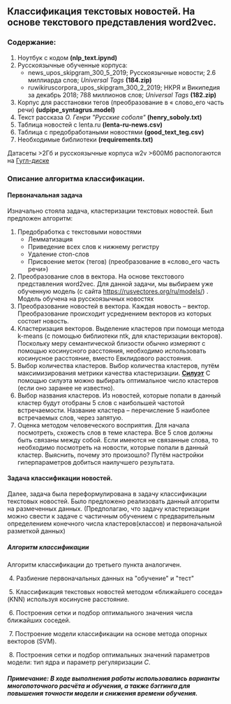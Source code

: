 ## Классификация текстовых новостей. На основе текстового представления word2vec.

### Содержание:
1. Ноутбук с кодом **(nlp_text.ipynd)**
2. Русскоязычные обученные корпуса: 
    * news_upos_skipgram_300_5_2019; Русскоязычные новости; 2.6 миллиарда слов; *Universal Tags* **(184.zip)**
    * ruwikiruscorpora_upos_skipgram_300_2_2019; НКРЯ и Википедия за декабрь 2018; 788 миллионов слов; *Universal Tags* **(182.zip)**
3. Корпус для расстановки тегов (преобразование в « слово_его часть речи) **(udpipe_syntagrus.model)**
4. Текст рассказа *О. Генри "Русские соболя"* **(henry_soboly.txt)**
5. Таблица новостей с lenta.ru **(lenta-ru-news.csv)**
6. Таблица с предобработаными новостями **(good_text_teg.csv)**
7. Необходимые библиотеки **(requirements.txt)**


Датасеты >2Гб и русскоязычные корпуса w2v >600Мб распологаются на [Гугл-диске](https://drive.google.com/drive/folders/1q1dbX2PJzbIbgO0eKxap9dNHtkMdEgKO?usp=sharing)


### Описание алгоритма классификации.
#### Первоначальная задача
Изначально стояла задача, кластеризации текстовых новостей. 
Был предложен алгоритм: 
1. Предобработка с текстовыми новостями
    * Лемматизация 
    * Приведение всех слов к нижнему регистру 
    * Удаление стоп-слов 
    * Присвоение меток (тегов) (преобразование в «слово_его часть речи»)
2. Преобразование слов в вектора. На основе текстового представления word2vec.
Для данной задачи, мы выбираем уже обученную модель (с сайта https://rusvectores.org/ru/models/) . Модель обучена на русскоязычных новостях
3. Преобразование новостей в вектора.
Каждая новость – вектор. Преобразование происходит усреднением векторов из которых состоит новость.
4. Кластеризация векторов.
Выделение кластеров при помощи метода k-means (с помощью библиотеки ntk, для кластеризации векторов). Поскольку меру семантической близости  обычно измеряют с помощью косинусного расстояния, необходимо использовать косинусное расстояние, вместо Евклидового расстояния.
5. Выбор количества кластеров.
Выбор количества кластеров, путём максимизирования метрики качества кластеризации.
[**Силуэт**](https://ru.qaz.wiki/wiki/Silhouette_(clustering)#:~:text=%D0%A1%D0%B8%D0%BB%D1%83%D1%8D%D1%82%20%D0%BE%D1%82%D0%BD%D0%BE%D1%81%D0%B8%D1%82%D1%81%D1%8F%20%D0%BA%20%D0%BC%D0%B5%D1%82%D0%BE%D0%B4%D1%83%20%D0%B8%D0%BD%D1%82%D0%B5%D1%80%D0%BF%D1%80%D0%B5%D1%82%D0%B0%D1%86%D0%B8%D0%B8%20%D0%B8%20%D0%BF%D1%80%D0%BE%D0%B2%D0%B5%D1%80%D0%BA%D0%B8%20%D1%81%D0%BE%D0%B3%D0%BB%D0%B0%D1%81%D0%BE%D0%B2%D0%B0%D0%BD%D0%BD%D0%BE%D1%81%D1%82%D0%B8%20%D0%B2%20%D0%BF%D1%80%D0%B5%D0%B4%D0%B5%D0%BB%D0%B0%D1%85%20%D0%BA%D0%BB%D0%B0%D1%81%D1%82%D0%B5%D1%80%D0%BE%D0%B2%20%D0%B4%D0%B0%D0%BD%D0%BD%D1%8B%D1%85%20.&text=%D0%97%D0%BD%D0%B0%D1%87%D0%B5%D0%BD%D0%B8%D0%B5%20%D1%81%D0%B8%D0%BB%D1%83%D1%8D%D1%82%D0%B0%20%D1%8F%D0%B2%D0%BB%D1%8F%D0%B5%D1%82%D1%81%D1%8F%20%D0%BC%D0%B5%D1%80%D0%BE%D0%B9%20%D1%82%D0%BE%D0%B3%D0%BE,%D1%81%20%D0%B4%D1%80%D1%83%D0%B3%D0%B8%D0%BC%D0%B8%20%D0%BA%D0%BB%D0%B0%D1%81%D1%82%D0%B5%D1%80%D0%B0%D0%BC%D0%B8%20(%D1%80%D0%B0%D0%B7%D0%B4%D0%B5%D0%BB%D0%B5%D0%BD%D0%B8%D0%B5).)
С помощью силуэта можно выбирать оптимальное число кластеров (если оно заранее не известно).
6. Выбор названия кластеров.
Из новостей, которые попали в данный кластер будут отобраны 5 слов с наибольшей частотой встречаемости.
Название кластера – перечисление 5 наиболее встречаемых слов, через запятую.
7. Оценка методом человеческого восприятия.
Для начала посмотреть, схожесть слов в теме кластера. Все 5 слов должны быть связаны между собой. Если имеются не связанные слова, то необходимо посмотреть на новости, которые попали в данный кластер. Выяснить, почему это произошло? Путём настройки гиперпараметров добиться наилучшего результата.

#### Задача классификации новостей.
Далее, задача была переформулирована в задачу классификации текстовых новостей. Было предложено реализовать данный алгоритм на размеченных данных.
(Предполагаю, что задачу кластеризации можно свести к задаче с частичным обучением с предварительным определением конечного числа кластеров(классов) и первоначальной разметкой данных)

##### Алгоритм классификации
Алгоритм классификации до третьего пункта аналогичен. 

&nbsp;4. Разбиение первоначальных данных на "обучение" и "тест"

&nbsp;5. Классификация текстовых новостей методом «ближайшего соседа» (KNN) используя косинусне расстояние.

&nbsp;6. Построения сетки и подбор оптимального значения числа ближайших соседей.

&nbsp;7. Построение модели классификации на основе метода опорных векторов (SVM).

&nbsp;8. Построения сетки и подбор оптимальных значений параметров модели: тип ядра и параметр регуляризации *С*.

##### Примечание: В ходе выполнения работы использовались варианты многопоточного расчёта и обучения, а также бэггинга для повышения точности модели и снижения времени обучения.
